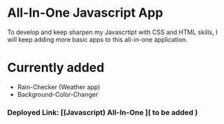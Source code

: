 # All-In-One Javascript App

To develop and keep sharpen my Javascrtipt with CSS and HTML skills, I will keep adding more basic apps to this all-in-one application. 

# Currently added 
* Rain-Checker (Weather app)
* Background-Color-Changer


    

### Deployed Link: [(Javascript) All-In-One ]( to be added )